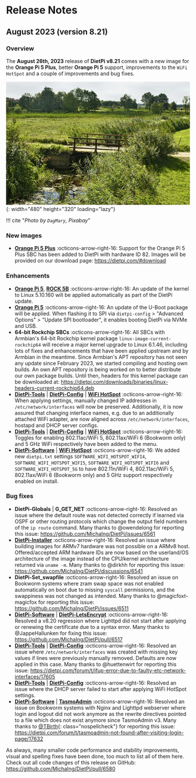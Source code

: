 # Release Notes

## August 2023 (version 8.21)

### Overview

The **August 26th, 2023** release of **DietPi v8.21** comes with a new image for the **Orange Pi 5 Plus**, better **Orange Pi 5** support, improvements to the `WiFi HotSpot` and a couple of improvements and bug fixes.

![Bridge and grassland](../assets/images/dietpi-release-v8_21.jpg){: width="480" height="320" loading="lazy"}

!!! cite "*Photo by `DagMary`, Pixabay*"

### New images

- [**Orange Pi 5 Plus**](../../hardware/#orange-pi-series) :octicons-arrow-right-16: Support for the Orange Pi 5 Plus SBC has been added to DietPi with hardware ID 82. Images will be provided on our download page: <https://dietpi.com/#download>

### Enhancements

- [**Orange Pi 5**](../../hardware/#orange-pi-series), [**ROCK 5B**](../../hardware/#radxa) :octicons-arrow-right-16: An update of the kernel to Linux 5.10.160 will be applied automatically as part of the DietPi update.
- [**Orange Pi 5**](../../hardware/#orange-pi-series) :octicons-arrow-right-16: An update of the U-Boot package will be applied. When flashing it to SPI via `dietpi-config` > "Advanced Options" > "Update SPI bootloader", it enables booting DietPi via NVMe and USB.
- **64-bit Rockchip SBCs** :octicons-arrow-right-16: All SBCs with Armbian's 64-bit Rockchip kernel package `linux-image-current-rockchip64` will receive a major kernel upgrade to Linux 6.1.46, including lots of fixes and enhancements that have been applied upstream and by Armbian in the meantime. Since Armbian's APT repository has not seen any update since February 2023, we started compiling and hosting own builds. An own APT repository is being worked on to better distribute our own package builds. Until then, headers for this kernel package can be downloaded at: <https://dietpi.com/downloads/binaries/linux-headers-current-rockchip64.deb>
- [**DietPi-Tools**](../../dietpi_tools/) | [**DietPi-Config**](../../dietpi_tools/system_configuration/#dietpi-config) | [**WiFi HotSpot**](../../software/advanced_networking/#wifi-hotspot) :octicons-arrow-right-16: When applying settings, manually changed IP addresses in `/etc/network/interfaces` will now be preserved. Additionally, it is now assured that changing interface names, e.g. due to an additionally attached WiFi adapter, are now aligned across `/etc/network/interfaces`, hostapd and DHCP server configs.
- [**DietPi-Tools**](../../dietpi_tools/) | [**DietPi-Config**](../../dietpi_tools/system_configuration/#dietpi-config) | [**WiFi HotSpot**](../../software/advanced_networking/#wifi-hotspot) :octicons-arrow-right-16: Toggles for enabling 802.11ac/WiFi 5, 802.11ax/WiFi 6 (Bookworm only) and 5 GHz WiFi respectively have been added to the menu.
- [**DietPi-Software**](../../dietpi_tools/software_installation/#dietpi-software) | [**WiFi HotSpot**](../../software/advanced_networking/#wifi-hotspot) :octicons-arrow-right-16: We added new `dietpi.txt` settings `SOFTWARE_WIFI_HOTSPOT_WIFI4`, `SOFTWARE_WIFI_HOTSPOT_WIFI5`, `SOFTWARE_WIFI_HOTSPOT_WIFI6` and `SOFTWARE_WIFI_HOTSPOT_5G` to have 802.11n/WiFi 4, 802.11ac/WiFi 5, 802.11ax/WiFi 6 (Bookworm only) and 5 GHz support respectively enabled on install.

### Bug fixes

- **DietPi-Globals** | **G_GET_NET** :octicons-arrow-right-16: Resolved an issue where the default route was not detected correctly if learned via OSPF or other routing protocols which change the output field numbers of the `ip route` command. Many thanks to @owendelong for reporting this issue: <https://github.com/MichaIng/DietPi/issues/6561>
- [**DietPi-Installer**](../../hardware/#make-your-own-distribution) :octicons-arrow-right-16: Resolved an issue where building images for ARMv7 hardware was not possible on a ARMv8 host. Offered/accepted ARM hardware IDs are now based on the userland/OS architecture of the image instead of the CPU/kernel architecture returned via `uname -m`. Many thanks to @dirkhh for reporting this issue: <https://github.com/MichaIng/DietPi/discussions/6541>
- **DietPi-Set_swapfile** :octicons-arrow-right-16: Resolved an issue on Bookworm systems where zram swap space was not enabled automatically on boot due to missing `syscall` permissions, and the swappiness was not changed as intended. Many thanks to @magicfoxt-magicfox for reporting this issue: <https://github.com/MichaIng/DietPi/issues/6511>
- [**DietPi-Software**](../../dietpi_tools/software_installation/#dietpi-software) | [**DietPi-LetsEncrypt**](../../software/system_security/#lets-encrypt) :octicons-arrow-right-16: Resolved a v8.20 regression where Lighttpd did not start after applying or renewing the certificate due to a syntax error. Many thanks to @JappeHallunken for fixing this issue: <https://github.com/MichaIng/DietPi/pull/6517>
- [**DietPi-Tools**](../../dietpi_tools/) | [**DietPi-Config**](../../dietpi_tools/system_configuration/#dietpi-config) :octicons-arrow-right-16: Resolved an issue where `/etc/network/interfaces` was created with missing key values if lines were previously manually removed. Defaults are now applied in this case. Many thanks to @huettenwirt for reporting this issue: <https://dietpi.com/forum/t/ifup-error-due-to-faulty-etc-network-interfaces/17605>
- [**DietPi-Tools**](../../dietpi_tools/) | [**DietPi-Config**](../../dietpi_tools/system_configuration/#dietpi-config) :octicons-arrow-right-16: Resolved an issue where the DHCP server failed to start after applying WiFi HotSpot settings.
- [**DietPi-Software**](../../dietpi_tools/software_installation/#dietpi-software) | [**TasmoAdmin**](../../software/home_automation/#tasmoadmin) :octicons-arrow-right-16: Resolved an issue on Bookworm systems with Nginx and Lighttpd webserver where login and logout did not work anymore as the rewrite directives pointed to a file which does not exist anymore since TasmoAdmin v3. Many thanks to [@TBirth](https://dietpi.com/forum/u/TBirth){: class="nospellcheck"} for reporting this issue: <https://dietpi.com/forum/t/tasmoadmin-not-found-after-visiting-login-page/17632>

As always, many smaller code performance and stability improvements, visual and spelling fixes have been done, too much to list all of them here. Check out all code changes of this release on GitHub: <https://github.com/MichaIng/DietPi/pull/6580>
